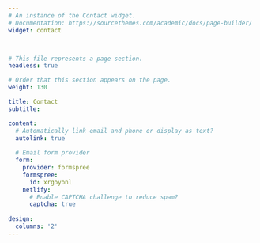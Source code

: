 ```yaml
---
# An instance of the Contact widget.
# Documentation: https://sourcethemes.com/academic/docs/page-builder/
widget: contact



# This file represents a page section.
headless: true

# Order that this section appears on the page.
weight: 130

title: Contact
subtitle:

content:
  # Automatically link email and phone or display as text?
  autolink: true
  
  # Email form provider
  form:
    provider: formspree
    formspree:
      id: xrgoyonl
    netlify:
      # Enable CAPTCHA challenge to reduce spam?
      captcha: true
  
design:
  columns: '2'
---
```

